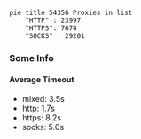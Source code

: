 
```mermaid
pie title 54356 Proxies in list
    "HTTP" : 23997
    "HTTPS": 7674
    "SOCKS" : 29201
```

### Some Info
#### Average Timeout

- mixed: 3.5s
- http: 1.7s
- https: 8.2s
- socks: 5.0s